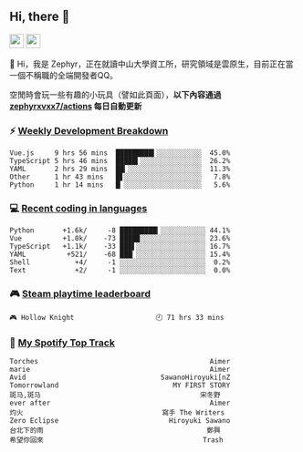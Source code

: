 <!--
**zephyrxvxx7/zephyrxvxx7** is a ✨ _special_ ✨ repository because its `README.md` (this file) appears on your GitHub profile.

Here are some ideas to get you started:

- 🔭 I’m currently working on ...
- 🌱 I’m currently learning ...
- 👯 I’m looking to collaborate on ...
- 🤔 I’m looking for help with ...
- 💬 Ask me about ...
- 📫 How to reach me: ...
- 😄 Pronouns: ...
- ⚡ Fun fact: ...
-->

## Hi, there 👋

<a href="https://www.instagram.com/zephyrxvxx7/"><img src="https://img.shields.io/badge/instagram-3f729b?&style=for-the-badge&logo=instagram&logoColor=white" height=25></a>
<a href="https://zephyrxvxx7.me/"><img src="https://img.shields.io/badge/blog-gray?&style=for-the-badge&logo=hexo&logoColor=white" height=25></a>

👋 Hi，我是 Zephyr，正在就讀中山大學資工所，研究領域是雲原生，目前正在當一個不稱職的全端開發者QQ。

空閒時會玩一些有趣的小玩具（譬如此頁面），**以下內容通過 [zephyrxvxx7/actions](https://github.com/zephyrxvxx7/zephyrxvxx7/actions) 每日自動更新**

### ⚡ [Weekly Development Breakdown](https://gist.github.com/zephyrxvxx7/ee1787313f0772b51494d051b5edde7f)

<!-- code_time start -->

```text
Vue.js     9 hrs 56 mins  █████████▍░░░░░░░░░░░  45.0%
TypeScript 5 hrs 46 mins  █████▍░░░░░░░░░░░░░░░  26.2%
YAML       2 hrs 29 mins  ██▎░░░░░░░░░░░░░░░░░░  11.3%
Other      1 hr 43 mins   █▋░░░░░░░░░░░░░░░░░░░   7.8%
Python     1 hr 14 mins   █▏░░░░░░░░░░░░░░░░░░░   5.6%
```

<!-- code_time end -->

### 💻 [Recent coding in languages](https://gist.github.com/zephyrxvxx7/08c5ff0fead26978490fef5d749f43ea)

<!-- code_diff start -->

```text
Python       +1.6k/     -8 █████████▎░░░░░░░░░░░ 44.1%
Vue          +1.0k/    -73 ████▉░░░░░░░░░░░░░░░░ 23.6%
TypeScript   +1.1k/    -33 ███▌░░░░░░░░░░░░░░░░░ 16.7%
YAML          +521/    -68 ███▏░░░░░░░░░░░░░░░░░ 15.4%
Shell           +4/     -1 ░░░░░░░░░░░░░░░░░░░░░  0.2%
Text            +2/     -1 ░░░░░░░░░░░░░░░░░░░░░  0.0%
```

<!-- code_diff end -->

### 🎮 [Steam playtime leaderboard](https://gist.github.com/zephyrxvxx7/f77b8978877f959b69d84723c43a4a64)

<!-- steam_time start -->

```text
🎮 Hollow Knight                    🕘 71 hrs 33 mins
```

<!-- steam_time end -->

### 🎵 [My Spotify Top Track](https://gist.github.com/zephyrxvxx7/fe159fde5ec9ebea27e03dd63a71e78f)

<!-- spotify_track start -->

```text
Torches                                          Aimer
marie                                            Aimer
Avid                                 SawanoHiroyuki[nZ
Tomorrowland                            MY FIRST STORY
斑马,斑马                                       宋冬野
ever after                                       Aimer
灼火                                  寫手 The Writers
Zero Eclipse                           Hiroyuki Sawano
台北下的雨                                        鄭興
希望你回來                                       Trash
```

<!-- spotify_track end -->
